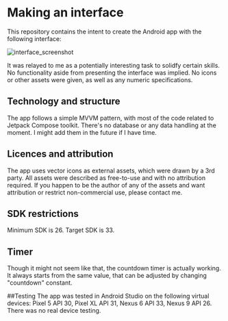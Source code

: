 # Making an interface
This repository contains the intent to create the Android app with the following interface:

![interface_screenshot](https://user-images.githubusercontent.com/20212022/216633559-0e028ece-7aca-4991-9cc3-f7d03b6720f6.jpg)

It was relayed to me as a potentially interesting task to solidfy certain skills. No functionality aside from presenting the interface was implied.
No icons or other assets were given, as well as any numeric specifications.

## Technology and structure
The app follows a simple MVVM pattern, with most of the code related to Jetpack Compose toolkit.
There's no database or any data handling at the moment. I might add them in the future if I have time.

## Licences and attribution
The app uses vector icons as external assets, which were drawn by a 3rd party. All assets were described as free-to-use and with no attribution required.
If you happen to be the author of any of the assets and want attribution or restrict non-commercial use, please contact me.

## SDK restrictions
Minimum SDK is 26.
Target SDK is 33.

## Timer
Though it might not seem like that, the countdown timer is actually working. It always starts from the same value, that can be adjusted by changing "countdown" constant.

##Testing
The app was tested in Android Studio on the following virtual devices: Pixel 5 API 30, Pixel XL API 31, Nexus 6 API 33, Nexus 9 API 26.
There was no real device testing.
